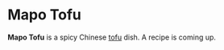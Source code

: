 # Mapo Tofu

**Mapo Tofu** is a spicy Chinese [tofu](../../ingredients/tofu.md) dish. A
recipe is coming up.

